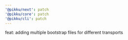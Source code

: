 ```yaml
---
'@pikku/next': patch
'@pikku/core': patch
'@pikku/cli': patch
---
```


feat: adding multiple bootstrap files for different transports
